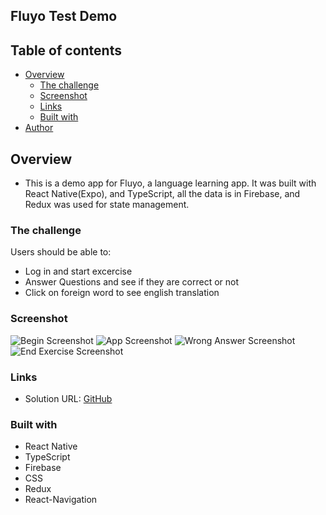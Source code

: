 ## Fluyo Test Demo

## Table of contents

- [Overview](#overview)
  - [The challenge](#the-challenge)
  - [Screenshot](#screenshot)
  - [Links](#links)
  - [Built with](#built-with)
- [Author](#author)

## Overview

- This is a demo app for Fluyo, a language learning app. It was built with React Native(Expo), and TypeScript, all the data is in Firebase, and Redux was used for state management.

### The challenge

Users should be able to:

- Log in and start excercise
- Answer Questions and see if they are correct or not
- Click on foreign word to see english translation

### Screenshot

![Begin Screenshot](./src/assets/login-screenshot.jpg)
![App Screenshot](./src/assets/correct-screenshot.jpg)
![Wrong Answer Screenshot](./src/assets/fail-screenshot.jpg)
![End Exercise Screenshot](./src/assets/end-exercise-screenshot.jpg)

### Links

- Solution URL: [GitHub](https://github.com/mikenjuki/FluyoDemo)

### Built with

- React Native
- TypeScript
- Firebase
- CSS
- Redux
- React-Navigation
